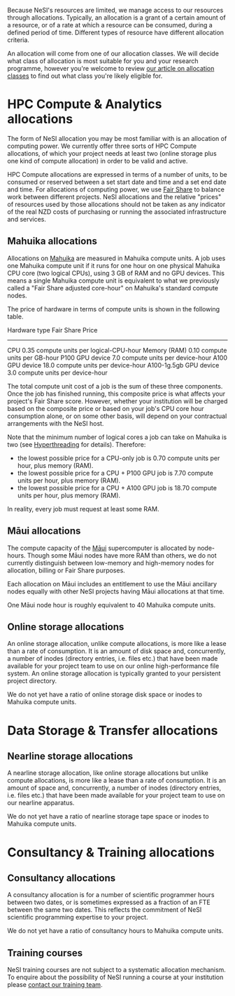 Because NeSI\'s resources are limited, we manage access to our resources
through allocations. Typically, an allocation is a grant of a certain
amount of a resource, or of a rate at which a resource can be consumed,
during a defined period of time. Different types of resource have
different allocation criteria.

An allocation will come from one of our allocation classes. We will
decide what class of allocation is most suitable for you and your
research programme, however you\'re welcome to review [our article on
allocation
classes](https://support.nesi.org.nz/hc/en-gb/articles/360000925176) to
find out what class you\'re likely eligible for.

HPC Compute & Analytics allocations
===================================

The form of NeSI allocation you may be most familiar with is an
allocation of computing power. We currently offer three sorts of HPC
Compute allocations, of which your project needs at least two (online
storage plus one kind of compute allocation) in order to be valid and
active.

HPC Compute allocations are expressed in terms of a number of units, to
be consumed or reserved between a set start date and time and a set end
date and time. For allocations of computing power, we use [Fair
Share](https://support.nesi.org.nz/hc/en-gb/articles/360000743536) to
balance work between different projects. NeSI allocations and the
relative \"prices\" of resources used by those allocations should not be
taken as any indicator of the real NZD costs of purchasing or running
the associated infrastructure and services.

Mahuika allocations
-------------------

Allocations on
[Mahuika](https://support.nesi.org.nz/hc/en-gb/articles/360000163575-Mahuika)
are measured in Mahuika compute units. A job uses one Mahuika compute
unit if it runs for one hour on one physical Mahuika CPU core (two
logical CPUs), using 3 GB of RAM and no GPU devices. This means a single
Mahuika compute unit is equivalent to what we previously called a \"Fair
Share adjusted core-hour\" on Mahuika\'s standard compute nodes.

The price of hardware in terms of compute units is shown in the
following table.

  Hardware type            Fair Share Price
  ------------------------ -----------------------------------------
  CPU                      0.35 compute units per logical-CPU-hour
  Memory (RAM)             0.10 compute units per GB-hour
  P100 GPU device          7.0 compute units per device-hour
  A100 GPU device          18.0 compute units per device-hour
  A100-1g.5gb GPU device   3.0 compute units per device-hour

The total compute unit cost of a job is the sum of these three
components. Once the job has finished running, this composite price is
what affects your project\'s Fair Share score. However, whether your
institution will be charged based on the composite price or based on
your job\'s CPU core hour consumption alone, or on some other basis,
will depend on your contractual arrangements with the NeSI host.

Note that the minimum number of logical cores a job can take on Mahuika
is two
(see [Hyperthreading](https://support.nesi.org.nz/hc/en-gb/articles/360000568236) for
details). Therefore:

-   the lowest possible price for a CPU-only job is 0.70 compute units
    per hour, plus memory (RAM).
-   the lowest possible price for a CPU + P100 GPU job is 7.70 compute
    units per hour, plus memory (RAM).
-   the lowest possible price for a CPU + A100 GPU job is 18.70 compute
    units per hour, plus memory (RAM).

In reality, every job must request at least some RAM.

Māui allocations
----------------

The compute capacity of the
[Māui](https://support.nesi.org.nz/hc/en-gb/articles/360000163695)
supercomputer is allocated by node-hours. Though some Māui nodes have
more RAM than others, we do not currently distinguish between low-memory
and high-memory nodes for allocation, billing or Fair Share purposes.

Each allocation on Māui includes an entitlement to use the Māui
ancillary nodes equally with other NeSI projects having Māui allocations
at that time.

One Māui node hour is roughly equivalent to 40 Mahuika compute units.

Online storage allocations
--------------------------

An online storage allocation, unlike compute allocations, is more like a
lease than a rate of consumption. It is an amount of disk space and,
concurrently, a number of inodes (directory entries, i.e. files etc.)
that have been made available for your project team to use on our online
high-performance file system. An online storage allocation is typically
granted to your persistent project directory.

We do not yet have a ratio of online storage disk space or inodes to
Mahuika compute units.

Data Storage & Transfer allocations
===================================

Nearline storage allocations
----------------------------

A nearline storage allocation, like online storage allocations but
unlike compute allocations, is more like a lease than a rate of
consumption. It is an amount of space and, concurrently, a number of
inodes (directory entries, i.e. files etc.) that have been made
available for your project team to use on our nearline apparatus.

We do not yet have a ratio of nearline storage tape space or inodes to
Mahuika compute units.

Consultancy & Training allocations
==================================

Consultancy allocations
-----------------------

A consultancy allocation is for a number of scientific programmer hours
between two dates, or is sometimes expressed as a fraction of an FTE
between the same two dates. This reflects the commitment of NeSI
scientific programming expertise to your project.

We do not yet have a ratio of consultancy hours to Mahuika compute
units.

Training courses
----------------

NeSI training courses are not subject to a systematic allocation
mechanism. To enquire about the possibility of NeSI running a course at
your institution please [contact our training
team](mailto:training@nesi.org.nz).
